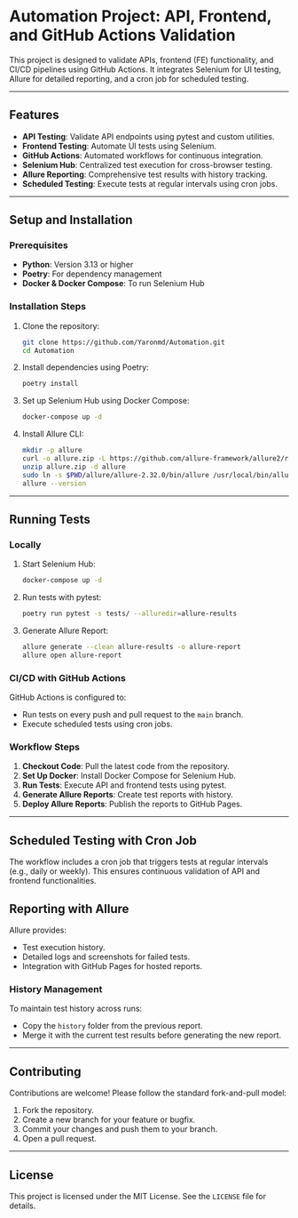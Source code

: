 # Automation Project: API, Frontend, and GitHub Actions Validation

This project is designed to validate APIs, frontend (FE) functionality, and CI/CD pipelines using GitHub Actions. It integrates Selenium for UI testing, Allure for detailed reporting, and a cron job for scheduled testing.

---

## Features

- **API Testing**: Validate API endpoints using pytest and custom utilities.
- **Frontend Testing**: Automate UI tests using Selenium.
- **GitHub Actions**: Automated workflows for continuous integration.
- **Selenium Hub**: Centralized test execution for cross-browser testing.
- **Allure Reporting**: Comprehensive test results with history tracking.
- **Scheduled Testing**: Execute tests at regular intervals using cron jobs.

---

## Setup and Installation

### Prerequisites

- **Python**: Version 3.13 or higher
- **Poetry**: For dependency management
- **Docker & Docker Compose**: To run Selenium Hub

### Installation Steps

1. Clone the repository:
   ```bash
   git clone https://github.com/Yaronmd/Automation.git
   cd Automation
   ```

2. Install dependencies using Poetry:
   ```bash
   poetry install
   ```

3. Set up Selenium Hub using Docker Compose:
   ```bash
   docker-compose up -d
   ```

4. Install Allure CLI:
   ```bash
   mkdir -p allure
   curl -o allure.zip -L https://github.com/allure-framework/allure2/releases/download/2.32.0/allure-2.32.0.zip
   unzip allure.zip -d allure
   sudo ln -s $PWD/allure/allure-2.32.0/bin/allure /usr/local/bin/allure
   allure --version
   ```

---

## Running Tests

### Locally

1. Start Selenium Hub:
   ```bash
   docker-compose up -d
   ```

2. Run tests with pytest:
   ```bash
   poetry run pytest -s tests/ --alluredir=allure-results
   ```

3. Generate Allure Report:
   ```bash
   allure generate --clean allure-results -o allure-report
   allure open allure-report
   ```

### CI/CD with GitHub Actions

GitHub Actions is configured to:
- Run tests on every push and pull request to the `main` branch.
- Execute scheduled tests using cron jobs.

### Workflow Steps

1. **Checkout Code**: Pull the latest code from the repository.
2. **Set Up Docker**: Install Docker Compose for Selenium Hub.
3. **Run Tests**: Execute API and frontend tests using pytest.
4. **Generate Allure Reports**: Create test reports with history.
5. **Deploy Allure Reports**: Publish the reports to GitHub Pages.

---

## Scheduled Testing with Cron Job

The workflow includes a cron job that triggers tests at regular intervals (e.g., daily or weekly). This ensures continuous validation of API and frontend functionalities.


## Reporting with Allure

Allure provides:
- Test execution history.
- Detailed logs and screenshots for failed tests.
- Integration with GitHub Pages for hosted reports.

### History Management
To maintain test history across runs:
- Copy the `history` folder from the previous report.
- Merge it with the current test results before generating the new report.

---

## Contributing

Contributions are welcome! Please follow the standard fork-and-pull model:

1. Fork the repository.
2. Create a new branch for your feature or bugfix.
3. Commit your changes and push them to your branch.
4. Open a pull request.

---

## License

This project is licensed under the MIT License. See the `LICENSE` file for details.
